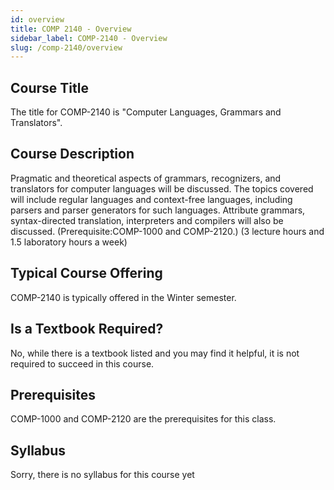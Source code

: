 ```yaml
---
id: overview
title: COMP 2140 - Overview
sidebar_label: COMP-2140 - Overview
slug: /comp-2140/overview
---
```


## Course Title

The title for COMP-2140 is "Computer Languages, Grammars and Translators".

## Course Description

Pragmatic and theoretical aspects of grammars, recognizers, and translators for computer languages will be discussed. The topics covered will include regular languages and context-free languages, including parsers and parser generators for such languages. Attribute grammars, syntax-directed translation, interpreters and compilers will also be discussed. (Prerequisite:COMP-1000 and COMP-2120.) (3 lecture hours and 1.5 laboratory hours a week)

## Typical Course Offering

COMP-2140 is typically offered in the Winter semester.

## Is a Textbook Required?

No, while there is a textbook listed and you may find it helpful, it is not required to succeed in this course.

## Prerequisites

COMP-1000 and COMP-2120 are the prerequisites for this class.

## Syllabus
Sorry, there is no syllabus for this course yet